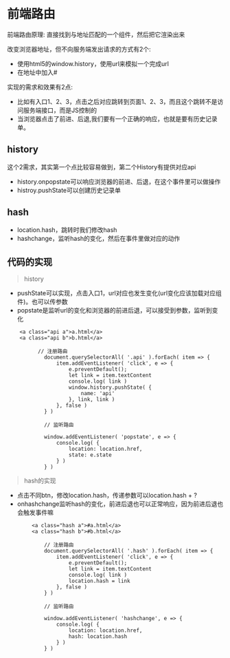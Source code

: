 # 前端路由

前端路由原理: 直接找到与地址匹配的一个组件，然后把它渲染出来

改变浏览器地址，但不向服务端发出请求的方式有2个:

- 使用html5的window.history，使用url来模拟一个完成url
- 在地址中加入#



实现的需求和效果有2点:

- 比如有入口1、2、3，点击之后对应跳转到页面1、2、3，而且这个跳转不是访问服务端接口，而是JS控制的
- 当浏览器点击了前进、后退,我们要有一个正确的响应，也就是要有历史记录单。


## history

这个2需求，其实第一个点比较容易做到，第二个History有提供对应api

- history.onpopstate可以响应浏览器的前进、后退，在这个事件里可以做操作
- histroy.pushState可以创建历史记录单


## hash

- location.hash，跳转时我们修改hash
- hashchange，监听hash的变化，然后在事件里做对应的动作


## 代码的实现

> history

- pushState可以实现，点击入口1，url对应也发生变化(url变化应该加载对应组件)。也可以传参数
- popstate是监听url的变化和浏览器的前进后退，可以接受到参数，监听到变化

```
    <a class="api a">a.html</a>
    <a class="api b">b.html</a>

```

```
          // 注册路由
            document.querySelectorAll( '.api' ).forEach( item => {
                item.addEventListener( 'click', e => {
                    e.preventDefault();
                    let link = item.textContent
                    console.log( link )
                    window.history.pushState( {
                        name: 'api'
                    }, link, link )
                }, false )
            } )

            // 监听路由

            window.addEventListener( 'popstate', e => {
                console.log( {
                    location: location.href,
                    state: e.state
                } )
            } )

```

> hash的实现

- 点击不同btn，修改location.hash，传递参数可以location.hash + ?
- onhashchange监听hash的变化，前进后退也可以正常响应，因为前进后退也会触发事件嘛

```
        <a class="hash a">#a.html</a>
        <a class="hash b">#b.html</a>
```

```
            // 注册路由
            document.querySelectorAll( '.hash' ).forEach( item => {
                item.addEventListener( 'click', e => {
                    e.preventDefault();
                    let link = item.textContent
                    console.log( link )
                    location.hash = link
                }, false )
            } )

            // 监听路由

            window.addEventListener( 'hashchange', e => {
                console.log( {
                    location: location.href,
                    hash: location.hash
                } )
            } )

```
